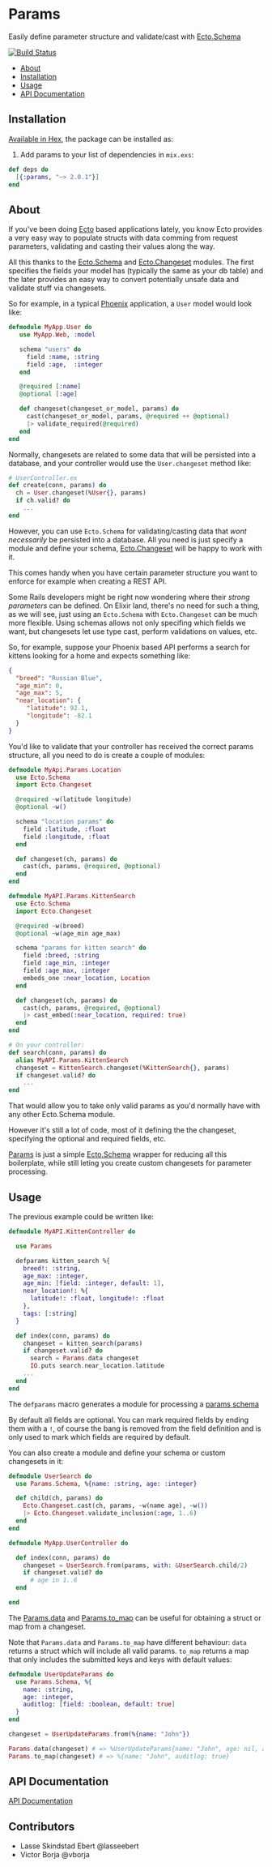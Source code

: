 # Params

Easily define parameter structure and validate/cast with [Ecto.Schema][Ecto.Schema]

[![Build Status](https://travis-ci.org/vic/params.svg?branch=master)](https://travis-ci.org/vic/params)

- [About](#about)
- [Installation](#installation)
- [Usage](#usage)
- [API Documentation](https://hexdocs.pm/params/)

## Installation

[Available in Hex](https://hex.pm/packages/params), the package can be installed as:

  1. Add params to your list of dependencies in `mix.exs`:

```elixir
def deps do
  [{:params, "~> 2.0.1"}]
end
```

## About

If you've been doing [Ecto][Ecto] based applications lately,
you know Ecto provides a very easy way to populate structs with data comming
from request parameters, validating and casting their values along the way.

All this thanks to the [Ecto.Schema][Ecto.Schema] and [Ecto.Changeset][cast] modules.
The first specifies the fields your model has (typically the same as your db table)
and the later provides an easy way to convert potentially unsafe data and validate
stuff via changesets.

So for example, in a typical [Phoenix][Phoenix] application, a `User` model
would look like:

```elixir
defmodule MyApp.User do
   use MyApp.Web, :model

   schema "users" do
     field :name, :string
     field :age,  :integer
   end

   @required [:name]
   @optional [:age]

   def changeset(changeset_or_model, params) do
     cast(changeset_or_model, params, @required ++ @optional)
     |> validate_required(@required)
   end
end
```

Normally, changesets are related to some data that will be persisted into
a database, and your controller would use the `User.changeset` method like:

```elixir
# UserController.ex
def create(conn, params) do
  ch = User.changeset(%User{}, params)
  if ch.valid? do
    ...
end
```

However, you can use `Ecto.Schema` for validating/casting data that
*wont necessarily* be persisted into a database. All you need is just specify a module and
define your schema, [Ecto.Changeset][cast] will be happy to work with it.

This comes handy when you have certain parameter structure you want
to enforce for example when creating a REST API.

Some Rails developers might be right now wondering where their
_strong parameters_ can be defined. On Elixir land, there's no need for such a thing, as we will see, just using an `Ecto.Schema` with `Ecto.Changeset`
can be much more flexible. Using schemas allows not only
specifing which fields we want, but changesets let use
type cast, perform validations on values, etc.

So, for example, suppose your Phoenix based API performs a search for kittens looking for a
home and expects something like:

```json
{
  "breed": "Russian Blue",
  "age_min": 0,
  "age_max": 5,
  "near_location": {
     "latitude": 92.1,
     "longitude": -82.1
  }
}
```

You'd like to validate that your controller has received the correct
params structure, all you need to do is create a couple of modules:

```elixir
defmodule MyApi.Params.Location
  use Ecto.Schema
  import Ecto.Changeset

  @required ~w(latitude longitude)
  @optional ~w()

  schema "location params" do
    field :latitude, :float
    field :longitude, :float
  end

  def changeset(ch, params) do
    cast(ch, params, @required, @optional)
  end
end

defmodule MyAPI.Params.KittenSearch
  use Ecto.Schema
  import Ecto.Changeset

  @required ~w(breed)
  @optional ~w(age_min age_max)

  schema "params for kitten search" do
    field :breed, :string
    field :age_min, :integer
    field :age_max, :integer
    embeds_one :near_location, Location
  end

  def changeset(ch, params) do
    cast(ch, params, @required, @optional)
    |> cast_embed(:near_location, required: true)
  end
end

# On your controller:
def search(conn, params) do
  alias MyAPI.Params.KittenSearch
  changeset = KittenSearch.changeset(%KittenSearch{}, params)
  if changeset.valid? do
    ...
end
```

That would allow you to take only valid params as you'd
normally have with any other Ecto.Schema module.

However it's still a lot of code, most of it
defining the the changeset, specifying the optional
and required fields, etc.

[Params](#usage) is just a simple [Ecto.Schema][Ecto.Schema]
wrapper for reducing all this boilerplate, while still
leting you create custom changesets for parameter processing.

## Usage

The previous example could be written like:

```elixir
defmodule MyAPI.KittenController do

  use Params

  defparams kitten_search %{
    breed!: :string,
    age_max: :integer,
    age_min: [field: :integer, default: 1],
    near_location!: %{
      latitude!: :float, longitude!: :float
    },
    tags: [:string]
  }

  def index(conn, params) do
    changeset = kitten_search(params)
    if changeset.valid? do
      search = Params.data changeset
      IO.puts search.near_location.latitude
    ...
  end
end
```

The `defparams` macro generates a module for processing
a [params schema](http://hexdocs.pm/params/Params.Schema.html)

By default all fields are optional. You can mark
required fields by ending them with a `!`, of course
the bang is removed from the field definition and is
only used to mark which fields are required by default.

You can also create a module and define
your schema or custom changesets in it:

```elixir
defmodule UserSearch do
  use Params.Schema, %{name: :string, age: :integer}

  def child(ch, params) do
    Ecto.Changeset.cast(ch, params, ~w(name age), ~w())
    |> Ecto.Changeset.validate_inclusion(:age, 1..6)
  end
end

defmodule MyApp.UserController do

  def index(conn, params) do
    changeset = UserSearch.from(params, with: &UserSearch.child/2)
    if changeset.valid? do
      # age in 1..6
  end

end
```

The [Params.data](http://hexdocs.pm/params/Params.html#data/1)
and [Params.to_map](http://hexdocs.pm/params/Params.html#to_map/1) can be useful
for obtaining a struct or map from a changeset.

Note that `Params.data` and `Params.to_map` have different behaviour: `data`
returns a struct which will include all valid params. `to_map` returns a map
that only includes the submitted keys and keys with default values:

```elixir
defmodule UserUpdateParams do
  use Params.Schema, %{
    name: :string,
    age: :integer,
    auditlog: [field: :boolean, default: true]
  }
end

changeset = UserUpdateParams.from(%{name: "John"})

Params.data(changeset) # => %UserUpdateParams{name: "John", age: nil, auditlog: true}
Params.to_map(changeset) # => %{name: "John", auditlog: true}
```

## API Documentation

[API Documentation](https://hexdocs.pm/params/)


[Phoenix]: http://www.phoenixframework.org
[Ecto]: https://hexdocs.pm/ecto
[Ecto.Schema]: https://hexdocs.pm/ecto/Ecto.Schema.html
[cast]: https://hexdocs.pm/ecto/Ecto.Changeset.html#cast/4


## Contributors

- Lasse Skindstad Ebert @lasseebert
- Victor Borja @vborja
